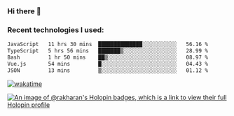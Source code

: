 ### Hi there 👋

### Recent technologies I used:
<!--START_SECTION:waka-->

```txt
JavaScript   11 hrs 30 mins  ██████████████░░░░░░░░░░░   56.16 %
TypeScript   5 hrs 56 mins   ███████▒░░░░░░░░░░░░░░░░░   28.99 %
Bash         1 hr 50 mins    ██▒░░░░░░░░░░░░░░░░░░░░░░   08.97 %
Vue.js       54 mins         █░░░░░░░░░░░░░░░░░░░░░░░░   04.43 %
JSON         13 mins         ▒░░░░░░░░░░░░░░░░░░░░░░░░   01.12 %
```

<!--END_SECTION:waka-->
[![wakatime](https://wakatime.com/badge/user/fe50d444-0cee-4d14-a0b3-b9e8509eb4d0.svg)](https://wakatime.com/@fe50d444-0cee-4d14-a0b3-b9e8509eb4d0)

[![An image of @rakharan's Holopin badges, which is a link to view their full Holopin profile](https://holopin.me/rakharan)](https://holopin.io/@rakharan)
